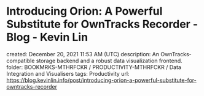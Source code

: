 # Introducing Orion: A Powerful Substitute for OwnTracks Recorder - Blog - Kevin Lin

created: December 20, 2021 11:53 AM (UTC)
description: An OwnTracks-compatible storage backend and a robust data visualization frontend.
folder: BOOKMRKS-MTHRFCKR / PRODUCTIVITY-MTHRFCKR / Data Integration and Visualisers
tags: Productivity
url: https://blog.kevinlin.info/post/introducing-orion-a-powerful-substitute-for-owntracks-recorder